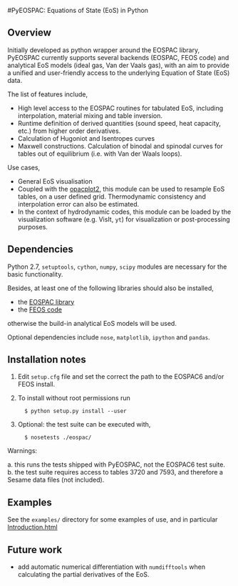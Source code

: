 #PyEOSPAC: Equations of State (EoS) in Python
## Overview

Initially developed as python wrapper around the EOSPAC library, PyEOSPAC currently supports several backends (EOSPAC, FEOS code) and analytical EoS models (ideal gas, Van der Vaals gas), with an aim to provide a unified and user-friendly access to the underlying Equation of State (EoS) data.

The list of features include,

  * High level access to the EOSPAC routines for tabulated EoS, including interpolation, material mixing and table inversion. 
  * Runtime definition of derived quantities (sound speed, heat capacity, etc.) from higher order derivatives.
  * Calculation of Hugoniot and Isentropes curves 
  * Maxwell constructions. Calculation of binodal and spinodal curves for tables out of equilibrium (i.e. with Van der Waals loops).

Use cases,

  * General EoS visualisation
  * Coupled with the [opacplot2](https://github.com/rth/opacplot2), this module can be used to resample EoS tables, on a user defined grid. Thermodynamic consistency and interpolation error can also be estimated.
  * In the context of hydrodynamic codes, this module can be loaded by the visualization software (e.g. VisIt, `yt`) for visualization or post-processing purposes. 

## Dependencies

Python 2.7, `setuptools`, `cython`, `numpy`, `scipy` modules are necessary for the basic functionality.

Besides, at least one of the following libraries should also be installed,

 * the [EOSPAC library](https://laws.lanl.gov/projects/data/eos/eospacReleases.php)
 * the [FEOS code](http://th.physik.uni-frankfurt.de/~faik/feos.php?lang=eng)

otherwise the build-in analytical EoS models will be used. 

Optional dependencies  include `nose`, `matplotlib`, `ipython` and `pandas`.

## Installation notes

1. Edit `setup.cfg` file and set the correct the path to the EOSPAC6 and/or FEOS install.

2. To install without root permissions run


         $ python setup.py install --user


3. Optional: the test suite can be executed with,


         $ nosetests ./eospac/

Warnings:

  a. this runs the tests shipped with PyEOSPAC, not the EOSPAC6 test suite.
  b. the test suite requires access to tables 3720 and 7593, and therefore a Sesame data files (not included).


## Examples

See the `examples/` directory for some examples of use, and in particular  [Introduction.html](https://luli.github.io/pyeospac/Introduction.html)

## Future work

  * add automatic numerical differentiation with `numdifftools` when calculating the partial derivatives of the EoS.
